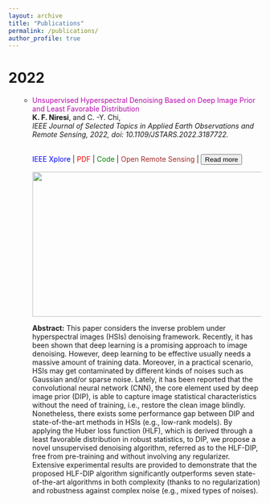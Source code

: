 ```yaml
---
layout: archive
title: "Publications"
permalink: /publications/
author_profile: true
---
```

<h1 class="year">2022</h1>

<ul style="list-style-type:circle;">
 

 
<ul>
     <li><a href="https://ieeexplore.ieee.org/document/9813381" style="color: #B509AC; text-decoration:none;" target="\_blank">Unsupervised Hyperspectral Denoising Based on Deep Image Prior and Least Favorable Distribution </a>
<br><strong>K. F. Niresi</strong>, and C. -Y. Chi,<br><em>IEEE Journal of Selected Topics in Applied Earth Observations and Remote Sensing, 2022, doi: 10.1109/JSTARS.2022.3187722.</em></li>
<br>

<p><i class="fa fa-file" style="color:blue"></i> <a href="https://ieeexplore.ieee.org/document/9813381" style="color: blue; text-decoration:none;" target="\_blank">IEEE Xplore</a> | <i class="fas fa-file-pdf" style="color:red"></i> <a href="https://ieeexplore.ieee.org/stamp/stamp.jsp?tp=&arnumber=9813381" style="color: red; text-decoration:none;" target="\_blank">PDF</a> | <i class="fab fa-github" style="color:green"></i> <a href="https://github.com/Keiv4n/HLF-DIP" style="color: green; text-decoration:none;" target="\_blank">Code</a> | <i class="fas fa-globe" style="color:brown"></i> <a href="https://openremotesensing.net/knowledgebase/unsupervised-hyperspectral-denoising-based-on-deep-image-prior-and-least-favorable-distribution/" style="color:brown; text-decoration:none;" target="\_blank">Open Remote Sensing</a> | <button onclick="myFunction()" id="myBtn">Read more</button></p>
 
<style>
#more {display: none;}
</style> 
 
<span id="dots"></span><span id="more">
 
 <p align="center">
  <img width="650" height="288" src="https://user-images.githubusercontent.com/107177894/177000820-a4c0ccea-9dc6-4c0c-9291-4b6a46c9d587.png">
</p>


<p><b>Abstract:</b> This paper considers the inverse problem under hyperspectral images (HSIs) denoising framework. Recently, it has been shown that deep learning is a promising approach to image denoising. However, deep learning to be effective usually needs a massive amount of training data. Moreover, in a practical scenario, HSIs may get contaminated by different kinds of noises such as Gaussian and/or sparse noise. Lately, it has been reported that the convolutional neural network (CNN), the core element used by deep image prior (DIP), is able to capture image statistical characteristics without the need of training, i.e., restore the clean image blindly. Nonetheless, there exists some performance gap between DIP and state-of-the-art methods in HSIs (e.g., low-rank models). By applying the Huber loss function (HLF), which is derived through a least favorable distribution in robust statistics, to DIP, we propose a novel unsupervised denoising algorithm, referred as to the HLF-DIP, free from pre-training and without involving any regularizer. Extensive experimental results are provided to demonstrate that the proposed HLF-DIP algorithm significantly outperforms seven state-of-the-art algorithms in both complexity (thanks to no regularization) and robustness against complex noise (e.g., mixed types of noises).</span></p></ul>


<script>
function myFunction() {
  var dots = document.getElementById("dots");
  var moreText = document.getElementById("more");
  var btnText = document.getElementById("myBtn");

  if (dots.style.display === "none") {
    dots.style.display = "inline";
    btnText.innerHTML = "Read more"; 
    moreText.style.display = "none";
  } else {
    dots.style.display = "none";
    btnText.innerHTML = "Read less"; 
    moreText.style.display = "inline";
  }
}
</script>


 

 
